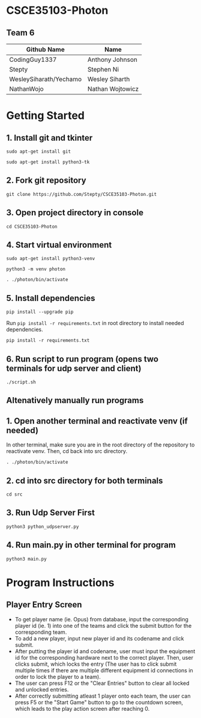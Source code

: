# CSCE35103-Photon

## Team 6
| Github Name  | Name |
| ------------- | ------------- |
| CodingGuy1337  | Anthony Johnson  |
| Stepty  | Stephen Ni  |
| WesleySiharath/Yechamo  | Wesley Siharth |
| NathanWojo  | Nathan Wojtowicz  |

# Getting Started
## 1. Install git and tkinter
```
sudo apt-get install git
```

```
sudo apt-get install python3-tk
```
## 2. Fork git repository
```
git clone https://github.com/Stepty/CSCE35103-Photon.git
```

## 3. Open project directory in console
```
cd CSCE35103-Photon
```

## 4. Start virtual environment
```
sudo apt-get install python3-venv
```

```
python3 -m venv photon
```

```
. ./photon/bin/activate
```

## 5. Install dependencies

```
pip install --upgrade pip
```

Run `pip install -r requirements.txt` in root directory to install needed dependencies.

```
pip install -r requirements.txt
```

## 6. Run script to run program (opens two terminals for udp server and client)
```
./script.sh
```

## Altenatively manually run programs

## 1. Open another terminal and reactivate venv (if needed) 
In other terminal, make sure you are in the root directory of the repository to reactivate venv. Then, cd back into src directory.

```
. ./photon/bin/activate
```
## 2. cd into src directory for both terminals
```
cd src
```
## 3. Run Udp Server First
```
python3 python_udpserver.py
```
## 4. Run main.py in other terminal for program
```
python3 main.py
```

# Program Instructions
## Player Entry Screen
- To get player name (ie. Opus) from database, input the corresponding player id (ie. 1) into one of the teams and click the submit button for the corresponding team.
- To add a new player, input new player id and its codename and click submit.
- After putting the player id and codename, user must input the equipment id for the corresponding hardware next to the correct player. Then, user clicks submit, which locks the entry (The user has to click submit multiple times if there are multiple different equipment id connections in order to lock the player to a team).
- The user can press F12 or the "Clear Entries" button to clear all locked and unlocked entries.
- After correctly submitting atleast 1 player onto each team, the user can press F5 or the "Start Game" button to go to the countdown screen, which leads to the play action screen after reaching 0.


